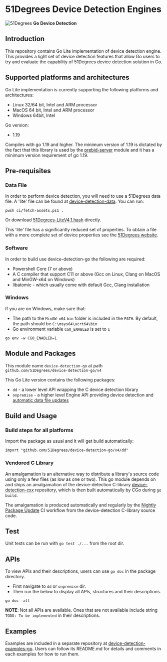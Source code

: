 # 51Degrees Device Detection Engines

![51Degrees](https://51degrees.com/DesktopModules/FiftyOne/Distributor/Logo.ashx?utm_source=github&utm_medium=repository&utm_content=readme_main&utm_campaign=go-open-source "Data rewards the curious") **Go Device Detection**

## Introduction

This repository contains Go Lite implementation of device detection engine. This provides a light set of device detection features that allow Go users to try and evaluate the capability of 51Degrees device detection solution in Go.

## Supported platforms and architectures

Go Lite implementation is currently supporting the following platforms and architectures:
- Linux 32/64 bit, Intel and ARM processor
- MacOS 64 bit, Intel and ARM processor
- Windows 64bit, Intel

Go version:
- 1.19

Compiles with go 1.19 and higher.  The minimum version of 1.19 is dictated by the fact that this library is used 
by the [prebid-server](https://github.com/prebid/prebid-server/) module and it has a minimum version requirement of go 1.19.

## Pre-requisites

### Data File

In order to perform device detection, you will need to use a 51Degrees data file.
A 'lite' file can be found at [device-detection-data](https://github.com/51degrees/device-detection-data). You can run:

```
pwsh ci/fetch-assets.ps1 .
```

Or download [51Degrees-LiteV4.1.hash](https://github.com/51Degrees/device-detection-data/blob/main/51Degrees-LiteV4.1.hash) directly.

This 'lite' file has a significantly reduced set of properties. To obtain a
file with a more complete set of device properties see the
[51Degrees website](https://51degrees.com/pricing).

### Software

In order to build use device-detection-go the following are required:
- Powershell Core (7 or above)
- A C compiler that support C11 or above (Gcc on Linux, Clang on MacOS and MinGW-x64 on Windows)
- libatomic - which usually come with default Gcc, Clang installation

### Windows

If you are on Windows, make sure that:
- The path to the `MinGW-x64` `bin` folder is included in the `PATH`. By default, the path should be `C:\msys64\ucrt64\bin`
- Go environment variable `CGO_ENABLED` is set to `1` 
```
go env -w CGO_ENABLED=1
```

## Module and Packages

This module name `device-detection-go` at path `github.com/51Degrees/device-detection-go/v4`

This Go Lite version contains the following packages:
- `dd` - a lower level API wrapping the C device detection library
- `onpremise` - a higher level Engine API providing device detection and [automatic data file updates](https://51degrees.com/documentation/4.4/_features__automatic_datafile_updates.html)

## Build and Usage

### Build steps for all platforms

Import the package as usual and it will get build automatically:

```
import "github.com/51Degrees/device-detection-go/v4/dd"
```

### Vendored C Library
An amalgamation is an alternative way to distribute a library's source code using only a few files (as low as one or two).
This go module depends on and ships an amalgamation of the device-detection C-library [device-detection-cxx](https://github.com/51degrees/device-detection-cxx) repository, which is then built automatically by CGo during `go build`.

The amalgamation is produced automatically and regularly by the [Nightly Package Update](https://github.com/51Degrees/device-detection-go/actions/workflows/nightly-package-update.yml) CI workflow from the device-detection C-library source code.

## Test

Unit tests can be run with `go test ./...` from the root dir.

## APIs

To view APIs and their descriptions, users can use `go doc` in the package directory.
- First navigate to `dd` or `onpremise` dir.
- Then run the below to display all APIs, structures and their descriptions.
```
go doc -all
```

**NOTE**: Not all APIs are available. Ones that are not available include string `TODO: To be implemented` in their descriptions.

## Examples

Examples are included in a separate repository at [device-detection-examples-go](https://github.com/51degrees/device-detection-examples-go). Users can follow its README.md for details and comments in each examples for how to run them.
